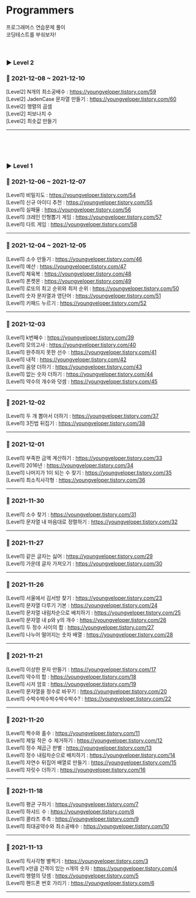 # Programmers
프로그래머스 연습문제 풀이<br>
코딩테스트를 부숴보자!
<br><br><br>

### ▶ Level 2

### 🌱 2021-12-08 ~ 2021-12-10
[Level2] N개의 최소공배수 : https://youngveloper.tistory.com/59 <br>
[Level2] JadenCase 문자열 만들기 : https://youngveloper.tistory.com/60 <br>
[Level2] 행렬의 곱셈 <br>
[Level2] 피보나치 수 <br>
[Level2] 최솟값 만들기 <br>
<hr>

<br><br><br>
### ▶ Level 1

### 🌱 2021-12-06 ~ 2021-12-07
[Level1] 비밀지도 : https://youngveloper.tistory.com/54 <br>
[Level1] 신규 아이디 추천 : https://youngveloper.tistory.com/55 <br>
[Level1] 실패율 : https://youngveloper.tistory.com/56 <br>
[Level1] 크레인 인형뽑기 게임 : https://youngveloper.tistory.com/57 <br>
[Level1] 다트 게임 : https://youngveloper.tistory.com/58 <br>
<hr>

### 🌱 2021-12-04 ~ 2021-12-05
[Level1] 소수 만들기 : https://youngveloper.tistory.com/46 <br>
[Level1] 예산 : https://youngveloper.tistory.com/47 <br>
[Level1] 체육복 : https://youngveloper.tistory.com/48 <br>
[Level1] 폰켓몬 : https://youngveloper.tistory.com/49 <br>
[Level1] 로또의 최고 순위와 최저 순위 : https://youngveloper.tistory.com/50 <br>
[Level1] 숫자 문자열과 영단어 : https://youngveloper.tistory.com/51 <br>
[Level1] 키패드 누르기 : https://youngveloper.tistory.com/52 <br>
<hr>

### 🌱 2021-12-03
[Level1] k번째수 : https://youngveloper.tistory.com/39 <br>
[Level1] 모의고사 : https://youngveloper.tistory.com/40 <br>
[Level1] 완주하지 못한 선수 : https://youngveloper.tistory.com/41 <br>
[Level1] 내적 : https://youngveloper.tistory.com/42 <br>
[Level1] 음양 더하기 : https://youngveloper.tistory.com/43 <br>
[Level1] 없는 숫자 더하기 : https://youngveloper.tistory.com/44 <br>
[Level1] 약수의 개수와 덧셈 : https://youngveloper.tistory.com/45 <br>
<hr>

### 🌱 2021-12-02
[Level1] 두 개 뽑아서 더하기 : https://youngveloper.tistory.com/37 <br>
[Level1] 3진법 뒤집기 : https://youngveloper.tistory.com/38 <br>
<hr>

### 🌱 2021-12-01
[Level1] 부족한 금액 계산하기 : https://youngveloper.tistory.com/33 <br>
[Level1] 2016년 : https://youngveloper.tistory.com/34 <br>
[Level1] 나머지가 1이 되는 수 찾기 : https://youngveloper.tistory.com/35 <br>
[Level1] 최소직사각형 : https://youngveloper.tistory.com/36 <br>
<hr>

### 🌱 2021-11-30
[Level1] 소수 찾기 : https://youngveloper.tistory.com/31 <br>
[Level1] 문자열 내 마음대로 정렬하기 : https://youngveloper.tistory.com/32 <br>
<hr>

### 🌱 2021-11-27
[Level1] 같은 글자는 싫어 : https://youngveloper.tistory.com/29 <br>
[Level1] 가운데 글자 가져오기 : https://youngveloper.tistory.com/30 <br>
<hr>

### 🌱 2021-11-26
[Level1] 서울에서 김서방 찾기 : https://youngveloper.tistory.com/23 <br>
[Level1] 문자열 다루기 기본 : https://youngveloper.tistory.com/24 <br>
[Level1] 문자열 내림차순으로 배치하기 : https://youngveloper.tistory.com/25 <br>
[Level1] 문자열 내 p와 y의 개수 : https://youngveloper.tistory.com/26 <br>
[Level1] 두 정수 사이의 합 : https://youngveloper.tistory.com/27 <br>
[Level1] 나누어 떨어지는 숫자 배열 : https://youngveloper.tistory.com/28 <br>
<hr>

### 🌱 2021-11-21
[Level1] 이상한 문자 만들기 : https://youngveloper.tistory.com/17 <br>
[Level1] 약수의 합 : https://youngveloper.tistory.com/18 <br>
[Level1] 시저 암호 : https://youngveloper.tistory.com/19 <br>
[Level1] 문자열을 정수로 바꾸기 : https://youngveloper.tistory.com/20 <br>
[Level1] 수박수박수박수박수박수? : https://youngveloper.tistory.com/22 <br>
<hr>


### 🌱 2021-11-20
[Level1] 짝수와 홀수 : https://youngveloper.tistory.com/11 <br>
[Level1] 제일 작은 수 제거하기 : https://youngveloper.tistory.com/12 <br>
[Level1] 정수 제곱근 판별 : https://youngveloper.tistory.com/13 <br>
[Level1] 정수 내림차순으로 배치하기 : https://youngveloper.tistory.com/14 <br>
[Level1] 자연수 뒤집어 배열로 만들기 : https://youngveloper.tistory.com/15 <br>
[Level1] 자릿수 더하기 : https://youngveloper.tistory.com/16 <br>
<hr>

### 🌱 2021-11-18
[Level1] 평균 구하기 : https://youngveloper.tistory.com/7 <br>
[Level1] 하샤드 수 : https://youngveloper.tistory.com/8 <br>
[Level1] 콜라츠 추측 : https://youngveloper.tistory.com/9 <br>
[Level1] 최대공약수와 최소공배수 : https://youngveloper.tistory.com/10 <br>
<hr>

### 🌱 2021-11-13
[Level1] 직사각형 별찍기 : https://youngveloper.tistory.com/3 <br>
[Level1] x만큼 간격이 있는 n개의 숫자 : https://youngveloper.tistory.com/4 <br>
[Level1] 행렬의 덧셈 : https://youngveloper.tistory.com/5 <br>
[Level1] 핸드폰 번호 가리기 : https://youngveloper.tistory.com/6 <br>
<hr>
